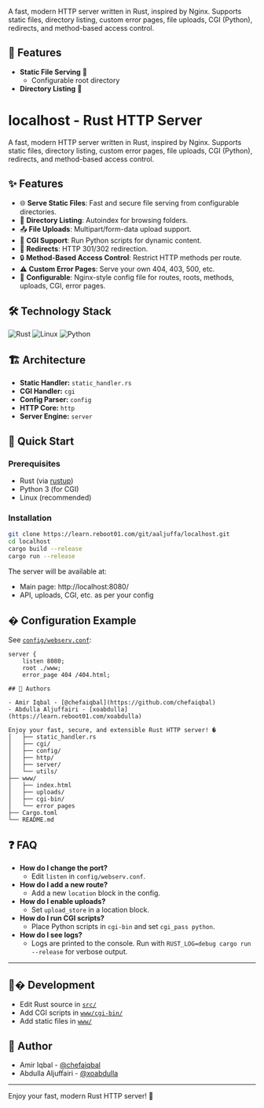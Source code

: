 A fast, modern HTTP server written in Rust, inspired by Nginx. Supports static files, directory listing, custom error pages, file uploads, CGI (Python), redirects, and method-based access control.

## 🚀 Features

- **Static File Serving** 📄
  - Configurable root directory
- **Directory Listing** 📁


# localhost - Rust HTTP Server

A fast, modern HTTP server written in Rust, inspired by Nginx. Supports static files, directory listing, custom error pages, file uploads, CGI (Python), redirects, and method-based access control.

## ✨ Features

- 🌐 **Serve Static Files**: Fast and secure file serving from configurable directories.
- 📁 **Directory Listing**: Autoindex for browsing folders.
- 📤 **File Uploads**: Multipart/form-data upload support.
- 🐍 **CGI Support**: Run Python scripts for dynamic content.
- 🔄 **Redirects**: HTTP 301/302 redirection.
- 🔒 **Method-Based Access Control**: Restrict HTTP methods per route.
- ⚠️ **Custom Error Pages**: Serve your own 404, 403, 500, etc.
- 📝 **Configurable**: Nginx-style config file for routes, roots, methods, uploads, CGI, error pages.

## 🛠️ Technology Stack

<img alt="Rust" src="https://img.shields.io/badge/Rust-000000?style=for-the-badge&logo=rust&logoColor=white">
<img alt="Linux" src="https://img.shields.io/badge/Linux-333333?style=for-the-badge&logo=linux&logoColor=white">
<img alt="Python" src="https://img.shields.io/badge/Python-3776AB?style=for-the-badge&logo=python&logoColor=white">

## 🏗 Architecture

- **Static Handler:** `static_handler.rs`
- **CGI Handler:** `cgi`
- **Config Parser:** `config`
- **HTTP Core:** `http`
- **Server Engine:** `server`

## 🚦 Quick Start

### Prerequisites
- Rust (via [rustup](https://rustup.rs/))
- Python 3 (for CGI)
- Linux (recommended)


### Installation

```bash
git clone https://learn.reboot01.com/git/aaljuffa/localhost.git
cd localhost
cargo build --release
cargo run --release
```

The server will be available at:
- Main page: http://localhost:8080/
- API, uploads, CGI, etc. as per your config

## � Configuration Example

See [`config/webserv.conf`](config/webserv.conf):

```nginx
server {
    listen 8080;
    root ./www;
    error_page 404 /404.html;

## 👥 Authors

- Amir Iqbal - [@chefaiqbal](https://github.com/chefaiqbal)
- Abdulla Aljuffairi - [xoabdulla](https://learn.reboot01.com/xoabdulla)

Enjoy your fast, secure, and extensible Rust HTTP server! �
│   ├── static_handler.rs
│   ├── cgi/
│   ├── config/
│   ├── http/
│   ├── server/
│   └── utils/
├── www/
│   ├── index.html
│   ├── uploads/
│   ├── cgi-bin/
│   └── error pages
├── Cargo.toml
└── README.md
```

## ❓ FAQ

- **How do I change the port?**
  - Edit `listen` in `config/webserv.conf`.
- **How do I add a new route?**
  - Add a new `location` block in the config.
- **How do I enable uploads?**
  - Set `upload_store` in a location block.
- **How do I run CGI scripts?**
  - Place Python scripts in `cgi-bin` and set `cgi_pass python`.
- **How do I see logs?**
  - Logs are printed to the console. Run with `RUST_LOG=debug cargo run --release` for verbose output.

---

## 🧑‍� Development

- Edit Rust source in [`src/`](src/)
- Add CGI scripts in [`www/cgi-bin/`](www/cgi-bin/)
- Add static files in [`www/`](www/)



## 👤 Author

- Amir Iqbal - [@chefaiqbal](https://github.com/chefaiqbal)
- Abdulla Aljuffairi  - [@xoabdulla ](https://github.com/xoabdulla)

---

Enjoy your fast, modern Rust HTTP server! 🚀
